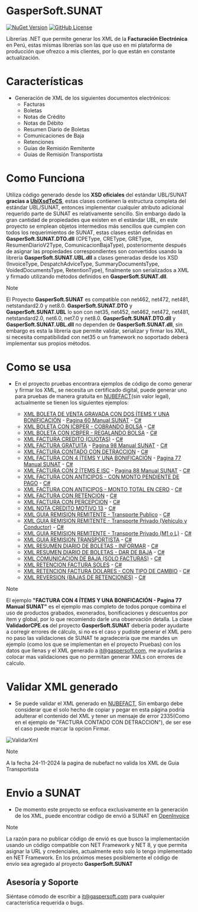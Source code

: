 # GasperSoft.SUNAT
[![NuGet Version](https://img.shields.io/nuget/v/GasperSoft.SUNAT)](https://www.nuget.org/packages/GasperSoft.SUNAT)
[![GitHub License](https://img.shields.io/github/license/LarrySoza/GasperSoft.SUNAT)](/LICENSE.txt)

Librerías .NET que permite generar los XML de la **Facturación Electrónica** en Perú, estas mismas librerías son las que uso en mi plataforma de producción que ofrezco a mis clientes, por lo que están en constante actualización.

# Características #
- Generación de XML de los siguientes documentos electrónicos:
  - Facturas
  - Boletas
  - Notas de Crédito
  - Notas de Débito
  - Resumen Diario de Boletas
  - Comunicaciones de Baja
  - Retenciones
  - Guías de Remisión Remitente
  - Guías de Remisión Transportista

# Como Funciona
Utiliza código generado desde los **XSD oficiales** del estándar UBL/SUNAT **gracias a [UblXsdToCS]( https://github.com/LarrySoza/UblXsdToCS)**, estas clases contienen la estructura completa del estándar UBL/SUNAT, entonces implementar cualquier atributo adicional requerido parte de SUNAT es relativamente sencillo. Sin embargo dado la gran cantidad de propiedades que existen en el estándar UBL, en este proyecto se emplean objetos intermedios más sencillos que cumplen con todos los requerimientos de SUNAT, estas clases están definidas en **GasperSoft.SUNAT.DTO.dll** (CPEType, CREType, GREType, ResumenDiarioV2Type, ComunicacionBajaType), posteriormente después de asignar las propiedades correspondientes son convertidos usando la librería **GasperSoft.SUNAT.UBL.dll** a clases generadas desde los XSD (InvoiceType, DespatchAdviceType, SummaryDocumentsType, VoidedDocumentsType, RetentionType), finalmente son serializados a XML y firmado utilizando métodos definidos en **GasperSoft.SUNAT.dll**.

>[!NOTE] 
>El Proyecto **GasperSoft.SUNAT** es compatible con net462, net472, net481, netstandard2.0 y net8.0. **GasperSoft.SUNAT.DTO** y **GasperSoft.SUNAT.UBL** lo son con net35, net452, net462, net472, net481, netstandard2.0, net6.0, net7.0 y net8.0.
**GasperSoft.SUNAT.DTO.dll** y **GasperSoft.SUNAT.UBL.dll** no dependen de **GasperSoft.SUNAT.dll**, sin embargo es esta la librería que permite validar, serializar y firmar los XML, si necesita compatibilidad con net35 o un framework no soportado deberá implementar sus propios métodos.

# Como se usa
- En el proyecto pruebas encontrara ejemplos de código de como generar y firmar los XML, se necesita un certificado digital, puede generar uno para pruebas de manera gratuita en [NUBEFACT](https://llama.pe/certificado-digital-de-prueba-sunat)(sin valor legal), actualmente se tienen los siguientes ejemplos:

  - [XML BOLETA DE VENTA GRAVADA CON DOS ÍTEMS Y UNA BONIFICACIÓN](/Xml/20606433094-03-B001-1.xml) - [Pagina 60 Manual SUNAT](/ManualesSunat/BoletaDeVentaElectronica2.1.pdf) - [C#](/Pruebas/CPEBoleta1.cs)
  - [XML BOLETA CON ICBPER - COBRANDO BOLSA](/Xml/20606433094-03-B001-2.xml) - [C#](/Pruebas/CPEBoleta2.cs)
  - [XML BOLETA CON ICBPER - REGALANDO BOLSA](/Xml/20606433094-03-B001-3.xml) - [C#](/Pruebas/CPEBoleta3.cs)
  - [XML FACTURA CREDITO (CUOTAS)](/Xml/20606433094-01-F001-1.xml) - [C#](/Pruebas/CPEFactura1.cs)
  - [XML FACTURA GRATUITA](/Xml/20606433094-01-F001-2.xml) - [Pagina 98 Manual SUNAT](/ManualesSunat/FacturaElectronica2.1.pdf) - [C#](/Pruebas/CPEFactura2.cs)
  - [XML FACTURA CONTADO CON DETRACCION](/Xml/20606433094-01-F001-3.xml) - [C#](/Pruebas/CPEFactura3.cs)
  - [XML FACTURA CON 4 ÍTEMS Y UNA BONIFICACIÓN](/Xml/20606433094-01-F001-4.xml) - [Pagina 77 Manual SUNAT](/ManualesSunat/FacturaElectronica2.1.pdf) - [C#](/Pruebas/CPEFactura4.cs)
  - [XML FACTURA CON 2 ÍTEMS E ISC](/Xml/20606433094-01-F001-5.xml) - [Pagina 88 Manual SUNAT](/ManualesSunat/FacturaElectronica2.1.pdf) - [C#](/Pruebas/CPEFactura5.cs)
  - [XML FACTURA CON ANTICIPOS - CON MONTO PENDIENTE DE PAGO](/Xml/20606433094-01-F001-6.xml) - [C#](/Pruebas/CPEFactura6.cs)
  - [XML FACTURA CON ANTICIPOS - MONTO TOTAL EN CERO](/Xml/20606433094-01-F001-7.xml) - [C#](/Pruebas/CPEFactura7.cs)
  - [XML FACTURA CON RETENCION](/Xml/20606433094-01-F001-8.xml) - [C#](/Pruebas/CPEFactura8.cs)
  - [XML FACTURA CON PERCEPCION](/Xml/20606433094-01-F001-9.xml) - [C#](/Pruebas/CPEFactura9.cs)
  - [XML NOTA CREDITO MOTIVO 13](/Xml/20606433094-07-F001-1.xml) - [C#](/Pruebas/CPENotaCredito1.cs)
  - [XML GUIA REMISION REMITENTE - Transporte Publico](/Xml/20606433094-09-T001-1.xml) - [C#](/Pruebas/GRERemitente1.cs)
  - [XML GUIA REMISION REMITENTE - Transporte Privado (Vehiculo y Conductor)](/Xml/20606433094-09-T001-2.xml) - [C#](/Pruebas/GRERemitente2.cs)
  - [XML GUIA REMISION REMITENTE - Transporte Privado (M1 o L)](/Xml/20606433094-09-T001-3.xml) - [C#](/Pruebas/GRERemitente3.cs)
  - [XML GUIA REMISION TRANSPORTISTA](/Xml/20606433094-31-V001-1.xml) - [C#](/Pruebas/GRETransportista1.cs)
  - [XML RESUMEN DIARIO DE BOLETAS - INFORMAR](/Xml/20606433094-RC-20241125-1.xml) - [C#](/Pruebas/ResumenDiario1.cs)
  - [XML RESUMEN DIARIO DE BOLETAS - DAR DE BAJA](/Xml/20606433094-RC-20241125-2.xml) - [C#](/Pruebas/ResumenDiario2.cs)
  - [XML COMUNICACION DE BAJA (SOLO FACTURAS)](/Xml/20606433094-RA-20241125-1.xml) - [C#](/Pruebas/ComunicacionBaja1.cs)
  - [XML RETENCION FACTURA SOLES](/Xml/20606433094-20-R001-1.xml) - [C#](/Pruebas/CRE1.cs)
  - [XML RETENCION FACTURA DOLARES - CON TIPO DE CAMBIO](/Xml/20606433094-20-R001-2.xml) - [C#](/Pruebas/CRE2.cs)
  - [XML REVERSION (BAJAS DE RETENCIONES)](/Xml/20606433094-RR-20241127-1.xml) - [C#](/Pruebas/ComunicacionBaja2.cs)

>[!NOTE] 
>El ejemplo **"FACTURA CON 4 ÍTEMS Y UNA BONIFICACIÓN - Pagina 77 Manual SUNAT"** es el ejemplo mas completo de todos porque combina el uso de productos grabados, exonerados, bonificaciones y descuentos por ítem y global, por lo que recomiendo darle una observación detalla. La clase **ValidadorCPE.cs** del proyecto **GasperSoft.SUNAT** debería poder ayudarte a corregir errores de cálculo, si no es el caso y pudiste generar el XML pero no paso las validaciones de SUNAT te agradecería que me mandes un ejemplo (como los que se implementan en el proyecto Pruebas) con los datos que llenas y el XML generado a [it@gaspersoft.com](mailto:it@gaspersoft.com), me ayudarías a colocar mas validaciones que no permitan generar XMLs con errores de calculo.

# Validar XML generado
- Se puede validar el XML generado en [NUBEFACT](https://probar-xml.nubefact.com), Sin embargo debe considerar que el solo hecho de copiar y pegar en esta página podría adulterar el contenido del XML y tener un mensaje de error 2335(Como en el ejemplo de "FACTURA CONTADO CON DETRACCION"), de ser ese el caso puede marcar la opcion Firmar.

![ValidarXml](https://github.com/user-attachments/assets/7f9edb32-7c83-4c02-9c8f-f47972ed8a49)

>[!NOTE] 
>A la fecha 24-11-2024 la pagina de nubefact no valida los XML de Guia Transportista

# Envio a SUNAT
- De momento este proyecto se enfoca exclusivamente en la generación de los XML, puede encontrar código de envió a SUNAT en [OpenInvoice](https://github.com/erickorlando/openinvoiceperu)

>[!NOTE] 
>La razón para no publicar código de envió es que busco la implementación usando un código compatible con NET Framework y NET 8, y que permita asignar la URL y credenciales, actualmente esto solo lo tengo implementado en NET Framework. En los próximos meses posiblemente el código de envío sea agregado al proyecto **GasperSoft.SUNAT**

## Asesoría y Soporte ##

Siéntase cómodo de escribir a [it@gaspersoft.com](mailto:it@gaspersoft.com) para cualquier característica requerida o bugs.
